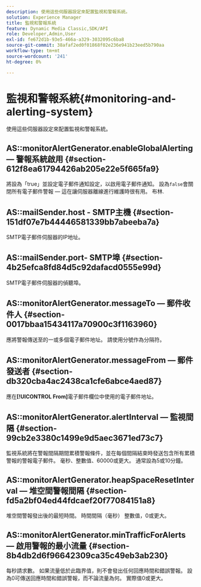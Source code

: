 ```yaml
---
description: 使用這些伺服器設定來配置監視和警報系統。
solution: Experience Manager
title: 監視和警報系統
feature: Dynamic Media Classic,SDK/API
role: Developer,Admin,User
exl-id: fe672d1b-93e5-466a-a329-3032095c6ba8
source-git-commit: 38afaf2ed0f01868f02e236e941b23eed5b790aa
workflow-type: tm+mt
source-wordcount: '241'
ht-degree: 0%

---
```


# 監視和警報系統{#monitoring-and-alerting-system}

使用這些伺服器設定來配置監視和警報系統。

## AS::monitorAlertGenerator.enableGlobalAlerting — 警報系統啟用 {#section-612f8ea61794426ab205e22e5f665fa9}

將設為「true」並設定電子郵件通知設定，以啟用電子郵件通知。 設為`false`會關閉所有電子郵件警報 — 這在讓伺服器離線進行維護時很有用。 布林.

## AS::mailSender.host - SMTP主機 {#section-151df07e7b44446581339bb7abeeba7a}

SMTP電子郵件伺服器的IP地址。

## AS::mailSender.port- SMTP埠 {#section-4b25efca8fd84d5c92dafacd0555e99d}

SMTP電子郵件伺服器的偵聽埠。

## AS::monitorAlertGenerator.messageTo — 郵件收件人 {#section-0017bbaa15434117a70900c3f1163960}

應將警報傳送至的一或多個電子郵件地址。 請使用分號作為分隔符。

## AS::monitorAlertGenerator.messageFrom — 郵件發送者 {#section-db320cba4ac2438ca1cfe6abce4aed87}

應在&#x200B;**[!UICONTROL From]**&#x200B;電子郵件欄位中使用的電子郵件地址。

## AS::monitorAlertGenerator.alertInterval — 監視間隔 {#section-99cb2e3380c1499e9d5aec3671ed73c7}

監視系統將在警報間隔期間累積警報條件，並在每個間隔結束時發送包含所有累積警報的警報電子郵件。 毫秒、整數值、60000或更大。 通常設為5或10分鐘。

## AS::monitorAlertGenerator.heapSpaceResetInterval — 堆空間警報間隔 {#section-fd5a2bf04ed44fdcaef20f77084151a8}

堆空間警報發出後的最短時間。 時間間隔（毫秒） 整數值，0或更大。

## AS::monitorAlertGenerator.minTrafficForAlerts — 啟用警報的最小流量 {#section-8b4db2d6f96642309ca35c49eb3ab230}

每秒請求數。 如果流量低於此臨界值，則不會發出任何回應時間和錯誤警報。 設為0可傳送回應時間和錯誤警報，而不論流量為何。 實際值0或更大。
